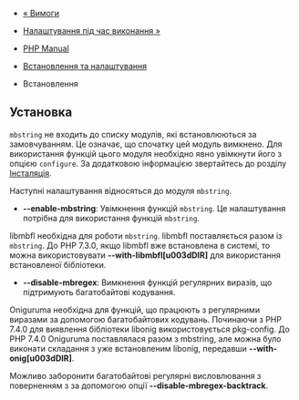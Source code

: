 - [« Вимоги](mbstring.requirements.md)
- [Налаштування під час виконання »](mbstring.configuration.md)

- [PHP Manual](index.md)
- [Встановлення та налаштування](mbstring.setup.md)
- Встановлення

## Установка

`mbstring` не входить до списку модулів, які встановлюються за замовчуванням. Це
означає, що спочатку цей модуль вимкнено. Для використання функцій
цього модуля необхідно явно увімкнути його з опцією `configure`. За
додатковою інформацією звертайтесь до розділу
[Інсталяція](install.md).

Наступні налаштування відносяться до модуля `mbstring`.

- **--enable-mbstring**: Увімкнення функцій `mbstring`. Це налаштування
потрібна для використання функцій `mbstring`.

libmbfl необхідна для роботи `mbstring`. libmbfl поставляється
разом із `mbstring`. До PHP 7.3.0, якщо libmbfl вже встановлена в
системі, то можна використовувати **--with-libmbfl\[u003dDIR\]** для
використання встановленої бібліотеки.

- **--disable-mbregex**: Вимкнення функцій регулярних виразів,
що підтримують багатобайтові кодування.

Oniguruma необхідна для функцій, що працюють з регулярними
виразами за допомогою багатобайтових кодувань. Починаючи з PHP
7.4.0 для виявлення бібліотеки libonig використовується pkg-config.
До PHP 7.4.0 Oniguruma поставлялася разом з mbstring, але можна
було виконати складання з уже встановленим libonig, передавши
**--with-onig\[u003dDIR\]**.

Можливо заборонити багатобайтові регулярні висловлювання з поверненням з
за допомогою опції **--disable-mbregex-backtrack**.
